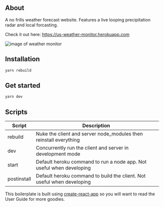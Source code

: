 ## About

A no frills weather forecast website. Features a live looping precipitation radar and local forcasting.

Check it out here: https://us-weather-monitor.herokuapp.com

![image of weather monitor](https://i.imgur.com/tWfgSE3.png)

## Installation

```bash
yarn rebuild
```

## Get started

```bash
yarn dev
```

## Scripts
| Script | Description |
|---|---|
| rebuild | Nuke the client and server node_modules then reinstall everything |
| dev | Concurrently run the client and server in development mode |
| start | Default heroku command to run a node app. Not useful when developing |
| postinstall | Default heroku command to build the client. Not useful when developing |

This boilerplate is built using [create-react-app](https://github.com/facebookincubator/create-react-app) so you will want to read the User Guide for more goodies.
